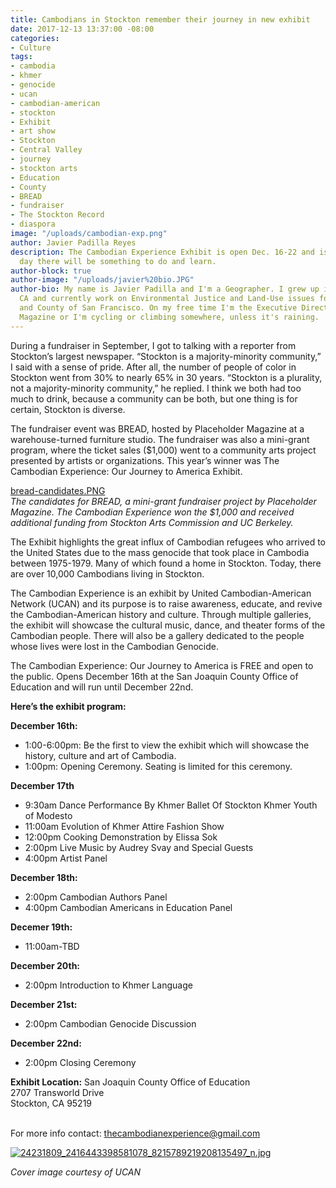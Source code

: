 ```yaml
---
title: Cambodians in Stockton remember their journey in new exhibit
date: 2017-12-13 13:37:00 -08:00
categories:
- Culture
tags:
- cambodia
- khmer
- genocide
- ucan
- cambodian-american
- stockton
- Exhibit
- art show
- Stockton
- Central Valley
- journey
- stockton arts
- Education
- County
- BREAD
- fundraiser
- The Stockton Record
- diaspora
image: "/uploads/cambodian-exp.png"
author: Javier Padilla Reyes
description: The Cambodian Experience Exhibit is open Dec. 16-22 and is FREE. Every
  day there will be something to do and learn.
author-block: true
author-image: "/uploads/javier%20bio.JPG"
author-bio: My name is Javier Padilla and I'm a Geographer. I grew up in Stockton,
  CA and currently work on Environmental Justice and Land-Use issues for the City
  and County of San Francisco. On my free time I'm the Executive Director of Placeholder
  Magazine or I'm cycling or climbing somewhere, unless it's raining.
---
```


During a fundraiser in September, I got to talking with a reporter from Stockton’s largest newspaper. “Stockton is a majority-minority community,” I said with a sense of pride. After all, the number of people of color in Stockton went from 30% to nearly 65% in 30 years. “Stockton is a plurality, not a majority-minority community,” he replied. I think we both had too much to drink, because a community can be both, but one thing is for certain, Stockton is diverse.

The fundraiser event was BREAD, hosted by Placeholder Magazine at a warehouse-turned furniture studio. The fundraiser was also a mini-grant program, where the ticket sales ($1,000) went to a community arts project presented by artists or organizations. This year’s winner was The Cambodian Experience: Our Journey to America Exhibit. 

[bread-candidates.PNG](/uploads/bread-candidates.PNG)<br>
*The candidates for BREAD, a mini-grant fundraiser project by Placeholder Magazine. The Cambodian Experience won the $1,000 and received additional funding from Stockton Arts Commission and UC Berkeley.*

The Exhibit highlights the great  influx of Cambodian refugees who arrived to the United States due to the mass genocide that took place in Cambodia between 1975-1979. Many of which found a home in Stockton. Today, there are over 10,000 Cambodians living in Stockton. 

The Cambodian Experience is an exhibit by United Cambodian-American Network (UCAN) and its purpose is to raise awareness, educate, and revive the Cambodian-American history and culture. Through multiple galleries, the exhibit will showcase the cultural music, dance, and theater forms of the Cambodian people. There will also be a gallery dedicated to the people whose lives were lost in the Cambodian Genocide. 

The Cambodian Experience: Our Journey to America is FREE and open to the public. Opens December 16th at the San Joaquin County Office of Education and will run until December 22nd. 

**__Here’s the exhibit program:__**

**December 16th:**<br>
* 1:00-6:00pm: Be the first to view the exhibit which will showcase the history, culture and art of Cambodia.
* 1:00pm: Opening Ceremony. Seating is limited for this ceremony.

**December 17th**<br>
* 9:30am Dance Performance By Khmer Ballet Of Stockton Khmer Youth of Modesto
* 11:00am Evolution of Khmer Attire Fashion Show
* 12:00pm Cooking Demonstration by Elissa Sok
* 2:00pm Live Music by Audrey Svay and Special Guests
* 4:00pm Artist Panel 

**December 18th:**  
* 2:00pm Cambodian Authors Panel
* 4:00pm Cambodian Americans in Education Panel 

**Decemer 19th:** 
* 11:00am-TBD

**December 20th:**
* 2:00pm Introduction to Khmer Language

**December 21st:** 
* 2:00pm Cambodian Genocide Discussion 

**December 22nd:** 
* 2:00pm Closing Ceremony

**Exhibit Location:**
San Joaquin County Office of Education<br>
2707 Transworld Drive<br>
Stockton, CA 95219<br><br>

For more info contact: thecambodianexperience@gmail.com

[![24231809_2416443398581078_8215789219208135497_n.jpg](/uploads/24231809_2416443398581078_8215789219208135497_n.jpg)](https://www.facebook.com/TheCambodianExperience/)

*Cover image courtesy of UCAN*
